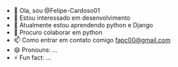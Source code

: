 - 👋 Ola, sou @Felipe-Cardoso01
- 👀 Estou interessado em desenvolvimento
- 🌱 Atualmente estou aprendendo python e Django
- 💞️ Procuro colaborar em python
- 📫 Como entrar em contato comigo fapc00@gmail.com
- 😄 Pronouns: ...
- ⚡ Fun fact: ...

<!---
Felipe-Cardoso01/Felipe-Cardoso01 is a ✨ special ✨ repository because its `README.md` (this file) appears on your GitHub profile.
You can click the Preview link to take a look at your changes.
--->
